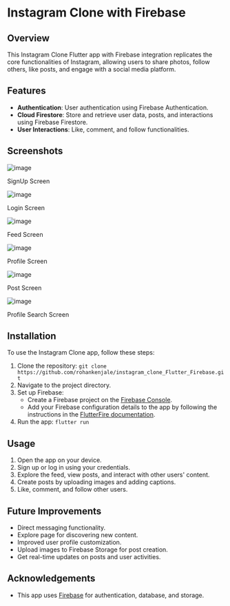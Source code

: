 # Instagram Clone with Firebase

## Overview

This Instagram Clone Flutter app with Firebase integration replicates the core functionalities of Instagram, allowing users to share photos, follow others, like posts, and engage with a social media platform.

## Features

- **Authentication**: User authentication using Firebase Authentication.
- **Cloud Firestore**: Store and retrieve user data, posts, and interactions using Firebase Firestore.
- **User Interactions**: Like, comment, and follow functionalities.

## Screenshots

![image](https://github.com/rohankenjale/instagram_clone_Flutter_Firebase/assets/127387644/52a7422d-1dca-4d0f-a18f-d4d2579a457b)

SignUp Screen

![image](https://github.com/rohankenjale/instagram_clone_Flutter_Firebase/assets/127387644/ab30cd8d-d015-4715-8c5c-2a74076c7513)

Login Screen

![image](https://github.com/rohankenjale/instagram_clone_Flutter_Firebase/assets/127387644/c2c5de72-4f0d-4457-9f92-fb08e149f1c4)

Feed Screen

![image](https://github.com/rohankenjale/instagram_clone_Flutter_Firebase/assets/127387644/6e390b50-ad61-4792-819e-75acb220e636)

Profile Screen

![image](https://github.com/rohankenjale/instagram_clone_Flutter_Firebase/assets/127387644/716ae432-98b7-4576-99da-f5540b56b8ae)

Post Screen

![image](https://github.com/rohankenjale/instagram_clone_Flutter_Firebase/assets/127387644/68260ebe-0f3a-4b53-be20-94816c2751b2)

Profile Search Screen

## Installation

To use the Instagram Clone app, follow these steps:

1. Clone the repository: `git clone https://github.com/rohankenjale/instagram_clone_Flutter_Firebase.git`
2. Navigate to the project directory.
3. Set up Firebase:
   - Create a Firebase project on the [Firebase Console](https://console.firebase.google.com/).
   - Add your Firebase configuration details to the app by following the instructions in the [FlutterFire documentation](https://firebase.flutter.dev/docs/overview).
4. Run the app: `flutter run`

## Usage

1. Open the app on your device.
2. Sign up or log in using your credentials.
3. Explore the feed, view posts, and interact with other users' content.
4. Create posts by uploading images and adding captions.
5. Like, comment, and follow other users.

## Future Improvements

- Direct messaging functionality.
- Explore page for discovering new content.
- Improved user profile customization.
- Upload images to Firebase Storage for post creation.
- Get real-time updates on posts and user activities.

## Acknowledgements

- This app uses [Firebase](https://firebase.google.com/) for authentication, database, and storage.
